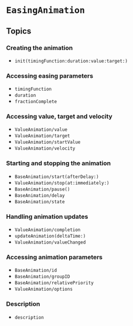 # ``EasingAnimation``

## Topics

### Creating the animation

- ``init(timingFunction:duration:value:target:)``

### Accessing easing parameters

- ``timingFunction``
- ``duration``
- ``fractionComplete``

### Accessing value, target and velocity

- ``ValueAnimation/value``
- ``ValueAnimation/target``
- ``ValueAnimation/startValue``
- ``ValueAnimation/velocity``

### Starting and stopping the animation

- ``BaseAnimation/start(afterDelay:)``
- ``ValueAnimation/stop(at:immediately:)``
- ``BaseAnimation/pause()``
- ``BaseAnimation/delay``
- ``BaseAnimation/state``

### Handling animation updates

- ``ValueAnimation/completion``
- ``updateAnimation(deltaTime:)``
- ``ValueAnimation/valueChanged``

### Accessing animation parameters

- ``BaseAnimation/id``
- ``BaseAnimation/groupID``
- ``BaseAnimation/relativePriority``
- ``ValueAnimation/options``

### Description

- ``description``
